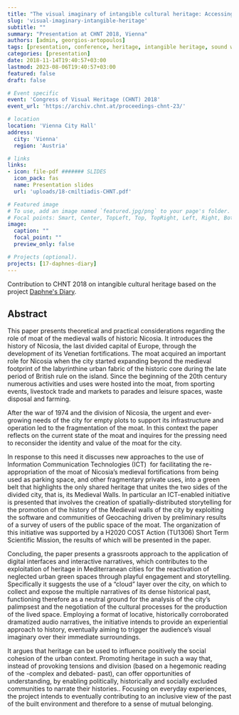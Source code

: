 ```yaml
---
title: "The visual imaginary of intangible cultural heritage: Accessing the palimpsest of Nicosia through audio-enabled routes"
slug: 'visual-imaginary-intangible-heritage'
subtitle: ""
summary: "Presentation at CHNT 2018, Vienna"
authors: [admin, georgios-artopoulos]
tags: [presentation, conference, heritage, intangible heritage, sound walk, public space]
categories: [presentation]
date: 2018-11-14T19:40:57+03:00
lastmod: 2023-08-06T19:40:57+03:00
featured: false
draft: false

# Event specific 
event: 'Congress of Visual Heritage (CHNT) 2018'
event_url: 'https://archiv.chnt.at/proceedings-chnt-23/'

# location 
location: 'Vienna City Hall'
address:
  city: 'Vienna'
  region: 'Austria'

# links 
links: 
- icon: file-pdf ####### SLIDES 
  icon_pack: fas
  name: Presentation slides
  url: 'uploads/18-cmiltiadis-CHNT.pdf'

# Featured image
# To use, add an image named `featured.jpg/png` to your page's folder.
# Focal points: Smart, Center, TopLeft, Top, TopRight, Left, Right, BottomLeft, Bottom, BottomRight.
image:
  caption: ""
  focal_point: ""
  preview_only: false

# Projects (optional).
projects: [17-daphnes-diary]
---
```


Contribution to CHNT 2018 on intangible cultural heritage based on the project [Daphne's Diary](../../project/daphnes-diary). 

## Abstract 

This paper presents theoretical and practical considerations regarding the role of moat of the medieval walls of historic Nicosia. It introduces the history of Nicosia, the last divided capital of Europe, through the development of its Venetian fortifications. The moat acquired an important role for Nicosia when the city started expanding beyond the medieval footprint of the labyrinthine urban fabric of the historic core during the late period of British rule on the island. Since the beginning of the 20th century numerous activities and uses were hosted into the moat, from sporting events, livestock trade and markets to parades and leisure spaces, waste disposal and farming. 

After the war of 1974 and the division of Nicosia, the urgent and ever-growing needs of the city for empty plots to support its infrastructure and operation led to the fragmentation of the moat. In this context the paper reflects on the current state of the moat and inquires for the pressing need to reconsider the identity and value of the moat for the city.

In response to this need it discusses new approaches to the use of Information Communication Technologies (ICT)  for facilitating the re-appropriation of the moat of Nicosia’s medieval fortifications from being used as parking space, and other fragmentary private uses, into a green belt that highlights the only shared heritage that unites the two sides of the divided city, that is, its Medieval Walls. In particular an ICT-enabled initiative is presented that involves the creation of spatially-distributed storytelling for the promotion of the history of the Medieval walls of the city by exploiting the software and communities of Geocaching driven by preliminary results of a survey of users of the public space of the moat. The organization of this initiative was supported by a H2020 COST Action (TU1306) Short Term Scientific Mission, the results of which will be presented in the paper. 

Concluding, the paper presents a grassroots approach to the application of digital interfaces and interactive narratives, which contributes to the exploitation of heritage in Mediterranean cities for the reactivation of neglected urban green spaces through playful engagement and storytelling. Specifically it suggests the use of a “cloud” layer over the city, on which to collect and expose the multiple narratives of its dense historical past, functioning therefore as a neutral ground for the analysis of the city’s palimpsest and the negotiation of the cultural processes for the production of the lived space. Employing a format of locative, historically corroborated dramatized audio narratives, the initiative intends to provide an experiential approach to history, eventually aiming to trigger the audience’s visual imaginary over their immediate surroundings. 

It argues that heritage can be used to influence positively the social cohesion of the urban context. Promoting heritage in such a way that, instead of provoking tensions and division (based on a hegemonic reading of the -complex and debated- past), can offer opportunities of understanding, by enabling politically, historically and socially excluded communities to narrate their histories.. Focusing on everyday experiences, the project intends to eventually contributing to an inclusive view of the past of the built environment and therefore to a sense of mutual belonging.

<!--
"The visual imaginary of intangible cultural heritage: Accessing the palimpsest of Nicosia through audio-enabled routes" paper with [Georgios Artopoulos](https://www.cyi.ac.cy/index.php/starc/about-the-center/starc-our-people/itemlist/user/160-george-artopoulos.html) of the Cyprus Institute, for CHNT 23, Congress of Visual Heritage 2018, Vienna 12-15 November 2018. The paper will be presented in the Session "Locative media and heritage engagement in pre-modern urban Environments" on November 14.  
The contribution is based on the project [Daphne's Diary](http://studioany.com/projects/daphnes-diary/).

Abstract [[x](https://www.chnt.at/the-visual-imaginary-of-intangible-cultural-heritage-accessing-the-palimpsest-of-nicosia-through-audio-enabled-routes/)]  
Full paper to be published later in the conference proceedings.

CHNT Website [[x](https://www.chnt.at/)]
-->

